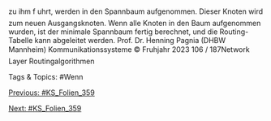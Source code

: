 zu ihm f uhrt, werden in den Spannbaum aufgenommen.
Dieser Knoten wird zum neuen Ausgangsknoten.
Wenn alle Knoten in den Baum aufgenommen wurden, ist der minimale
Spannbaum fertig berechnet, und die Routing-Tabelle kann abgeleitet werden.
Prof. Dr. Henning Pagnia (DHBW Mannheim) Kommunikationssysteme © Fruhjahr 2023 106 / 187Network Layer Routingalgorithmen

   Tags & Topics:
   #Wenn

[Previous: #KS_Folien_359](KS_Folien_359.md)

[Next: #KS_Folien_359](KS_Folien_359.md)